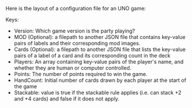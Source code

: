 Here is the layout of a configuration file for an UNO game:

Keys:
* Version: Which game version is the party playing?
* MOD (Optional): a filepath to another JSON file that contains key-value pairs of labels and their corresponding mod images.
* Cards (Optional): a filepath to another JSON file that lists the key-value pairs of a label of a card and its corresponding count in the deck
* Players: An array containing key-value pairs of the player's name, and whether they are human or computer controlled.
* Points: The number of points required to win the game. 
* HandCount: Initial number of cards drawn by each player at the start of the game
* Stackable: value is true if the stackable rule applies (i.e. can stack +2 and +4 cards) and false if it does not apply.
